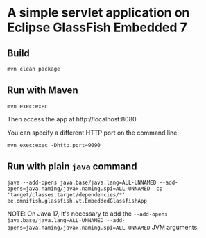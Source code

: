 # A simple servlet application on Eclipse GlassFish Embedded 7

## Build

```
mvn clean package
```

## Run with Maven

```
mvn exec:exec
```

Then access the app at http://localhost:8080


You can specify a different HTTP port on the command line:

```
mvn exec:exec -Dhttp.port=9090
```

## Run with plain `java` command

```
java --add-opens java.base/java.lang=ALL-UNNAMED --add-opens=java.naming/javax.naming.spi=ALL-UNNAMED -cp 'target/classes:target/dependencies/*' ee.omnifish.glassfish.vt.EmbeddedGlassfishApp
```

NOTE: On Java 17, it's necessary to add the
`--add-opens java.base/java.lang=ALL-UNNAMED --add-opens=java.naming/javax.naming.spi=ALL-UNNAMED` JVM arguments.